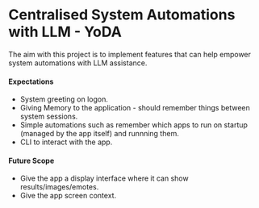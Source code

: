 # Centralised System Automations with LLM - YoDA

The aim with this project is to implement features that can help empower system automations with LLM assistance.

#### Expectations

- System greeting on logon.
- Giving Memory to the application - should remember things between system sessions.
- Simple automations such as remember which apps to run on startup (managed by the app itself) and runnning them.
- CLI to interact with the app.

#### Future Scope

- Give the app a display interface where it can show results/images/emotes.
- Give the app screen context.

